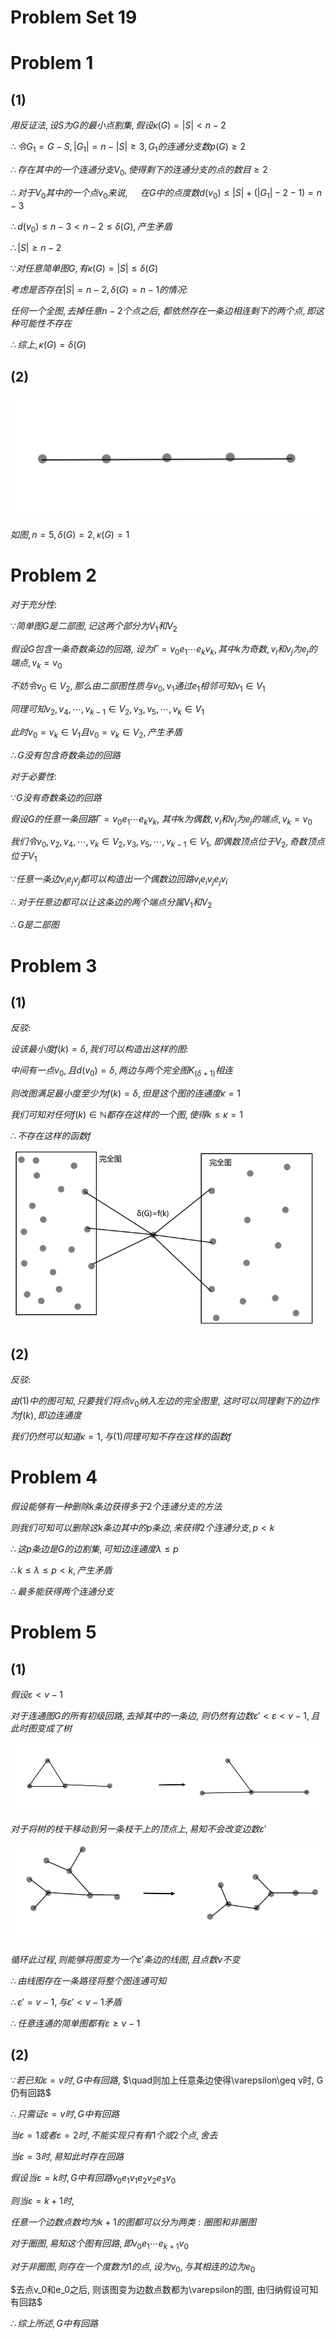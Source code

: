 # Problem Set 19

# Problem 1

## (1)


$用反证法, 设S为G的最小点割集, 假设\kappa(G)=|S|<n-2$

$\therefore 令G_1=G-S, |G_1|=n-|S|\geq 3, G_1的连通分支数p(G)\geq 2$

$\therefore 存在其中的一个连通分支V_0, 使得剩下的连通分支的点的数目\geq 2$

$\therefore 对于V_0其中的一个点v_0来说,$
$\quad 在G中的点度数d(v_0)\leq|S|+(|G_1|-2-1)=n-3$

$\therefore d(v_0)\leq n-3<n-2\leq \delta(G), 产生矛盾$

$\therefore |S|\geq n-2$

$\because 对任意简单图G, 有\kappa(G)=|S|\leq \delta(G)$

$考虑是否存在|S|=n-2, \delta(G)=n-1的情况:$

$任何一个全图, 去掉任意n-2个点之后,$
$都依然存在一条边相连剩下的两个点, 即这种可能性不存在$

$\therefore 综上, \kappa(G)=\delta(G)$


## (2)

![](./images/2020-12-22-21-06-16.png)

$如图, n=5, \delta(G)=2, \kappa(G)=1$


# Problem 2

$对于充分性:$

$\because 简单图G是二部图, 记这两个部分为V_1和V_2$

$假设G包含一条奇数条边的回路,$
$设为\Gamma=v_0e_1\cdots e_kv_k, 其中k为奇数, v_i和v_j为e_j的端点,v_k=v_0$

$不妨令v_0\in V_2, 那么由二部图性质与v_0,v_1通过e_1相邻可知v_1\in V_1$

$同理可知v_2,v_4,\cdots ,v_{k-1}\in V_2, v_3, v_5,\cdots ,v_k\in V_1$

$此时v_0=v_k\in V_1且v_0=v_k\in V_2, 产生矛盾$

$\therefore G没有包含奇数条边的回路$

$对于必要性:$

$\because G没有奇数条边的回路$

$假设G的任意一条回路\Gamma=v_0e_1\cdots e_kv_k,$
$其中k为偶数, v_i和v_j为e_j的端点,v_k=v_0$

$我们令v_0, v_2,v_4,\cdots ,v_{k}\in V_2, v_3, v_5,\cdots ,v_{k-1}\in V_1,$
$即偶数顶点位于V_2, 奇数顶点位于V_1$

$\because 任意一条边v_ie_jv_j都可以构造出一个偶数边回路v_ie_iv_je_jv_i$

$\therefore 对于任意边都可以让这条边的两个端点分属V_1和V_2$

$\therefore G是二部图$


# Problem 3

## (1)

$反驳:$

$设该最小度f(k)=\delta, 我们可以构造出这样的图:$

$中间有一点v_0, 且d(v_0)=\delta, 两边与两个完全图K_{(\delta+1)}相连$

$则改图满足最小度至少为f(k)=\delta, 但是这个图的连通度\kappa=1$

$我们可知对任何f(k)\in \mathbb{N}都存在这样的一个图, 使得k\leq \kappa = 1$

$\therefore 不存在这样的函数f$

![](./images/2020-12-27-15-52-34.png)

## (2)

$反驳:$

$由(1)中的图可知, 只要我们将点v_0纳入左边的完全图里,$
$这时可以同理剩下的边作为f(k), 即边连通度$

$我们仍然可以知道\kappa=1, 与(1)同理可知不存在这样的函数f$


# Problem 4

$假设能够有一种删除k条边获得多于2个连通分支的方法$

$则我们可知可以删除这k条边其中的p条边, 来获得2个连通分支, p<k$

$\therefore 这p条边是G的边割集, 可知边连通度\lambda \leq p$

$\therefore k\leq \lambda\leq p<k, 产生矛盾$

$\therefore 最多能获得两个连通分支$


# Problem 5

## (1)

$假设\varepsilon<v-1$

$对于连通图G的所有初级回路, 去掉其中的一条边,$
$则仍然有边数\varepsilon'<\varepsilon<v-1, 且此时图变成了树$

![](./images/2020-12-27-16-55-33.png)

$对于将树的枝干移动到另一条枝干上的顶点上, 易知不会改变边数\varepsilon'$

![](./images/2020-12-27-16-59-36.png)

$循环此过程, 则能够将图变为一个\varepsilon'条边的线图, 且点数v不变$

$\therefore 由线图存在一条路径将整个图连通可知$

$\therefore \varepsilon'=v-1, 与\varepsilon'<v-1矛盾$

$\therefore 任意连通的简单图都有\varepsilon\geq v-1$

## (2)

$\because 若已知\varepsilon=v时, G中有回路,$
$\quad则加上任意条边使得\varepsilon\geq v时, G仍有回路$

$\therefore 只需证\varepsilon=v时, G中有回路$

$当\varepsilon=1或者\varepsilon=2时, 不能实现只有有1个或2个点, 舍去$

$当\varepsilon=3时, 易知此时存在回路$

$假设当\varepsilon=k时, G中有回路v_0e_1v_1e_2v_2e_3v_0$

$则当\varepsilon=k+1时,$

$任意一个边数点数均为k+1的图都可以分为两类: 圈图和非圈图$

$对于圈图, 易知这个图有回路, 即v_0e_1\cdots e_{k+1}v_0$

$对于非圈图, 则存在一个度数为1的点, 设为v_0, 与其相连的边为e_0$

$去点v_0和e_0之后, 则该图变为边数点数都为\varepsilon的图, 由归纳假设可知有回路$

$\therefore 综上所述, G中有回路$
